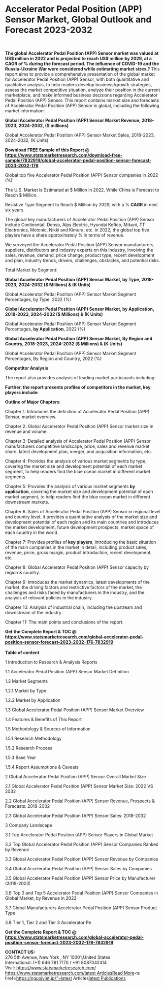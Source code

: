 <h1>Accelerator Pedal Position (APP) Sensor Market, Global Outlook and Forecast 2023-2032</h1><br/><p><strong>The global Accelerator Pedal Position (APP) Sensor market was valued at US$ million in 2022 and is projected to reach US$ million by 2029, at a <strong>CAGR</strong> of % during the forecast period. The influence of COVID-19 and the Russia-Ukraine War were considered while estimating market sizes.? </strong>This report aims to provide a comprehensive presentation of the global market for Accelerator Pedal Position (APP) Sensor, with both quantitative and qualitative analysis, to help readers develop business/growth strategies, assess the market competitive situation, analyze their position in the current marketplace, and make informed business decisions regarding Accelerator Pedal Position (APP) Sensor. This report contains market size and forecasts of Accelerator Pedal Position (APP) Sensor in global, including the following market information:</p><p><strong>Global Accelerator Pedal Position (APP) Sensor Market Revenue, 2018-2023, 2024-2032, ($ millions)</strong></p><p>Global Accelerator Pedal Position (APP) Sensor Market Sales, 2018-2023, 2024-2032, (K Units)</p><p><strong>Download FREE Sample of this Report @ <a href="https://www.statsmarketresearch.com/download-free-sample/7832919/global-accelerator-pedal-position-sensor-forecast-2023-2032-176">https://www.statsmarketresearch.com/download-free-sample/7832919/global-accelerator-pedal-position-sensor-forecast-2023-2032-176</a></strong></p><p>Global top five Accelerator Pedal Position (APP) Sensor companies in 2022 (%)</p><p>The U.S. Market is Estimated at $ Million in 2022, While China is Forecast to Reach $ Million.</p><p>Resistive Type Segment to Reach $ Million by 2029, with a % <strong>CAGR</strong> in next six years.</p><p>The global key manufacturers of Accelerator Pedal Position (APP) Sensor include Continental, Denso, Alps Electric, Hyundai Kefico, Mikuni, TT Electronics, Motonic, Nikki and Kimura, etc. in 2022, the global top five players have a share approximately % in terms of revenue.</p><p>We surveyed the Accelerator Pedal Position (APP) Sensor manufacturers, suppliers, distributors and industry experts on this industry, involving the sales, revenue, demand, price change, product type, recent development and plan, industry trends, drivers, challenges, obstacles, and potential risks.</p><p>Total Market by Segment:</p><p><strong>Global Accelerator Pedal Position (APP) Sensor Market, by Type, 2018-2023, 2024-2032 ($ Millions) & (K Units)</strong></p><p>Global Accelerator Pedal Position (APP) Sensor Market Segment Percentages, by Type, 2022 (%)</p><p><strong>Global Accelerator Pedal Position (APP) Sensor Market, <strong>by Application</strong>, 2018-2023, 2024-2032 ($ Millions) & (K Units)</strong></p><p>Global Accelerator Pedal Position (APP) Sensor Market Segment Percentages, <strong>by Application</strong>, 2022 (%)</p><p><strong>Global Accelerator Pedal Position (APP) Sensor Market, By Region and Country, 2018-2023, 2024-2032 ($ Millions) & (K Units)</strong></p><p>Global Accelerator Pedal Position (APP) Sensor Market Segment Percentages, By Region and Country, 2022 (%)</p><p><strong>Competitor Analysis</strong></p><p>The report also provides analysis of leading market participants including:</p><p><strong>Further, the report presents profiles of competitors in the market, <strong>key players</strong> include:</strong></p><p><strong>Outline of Major Chapters:</strong></p><p>Chapter 1: Introduces the definition of Accelerator Pedal Position (APP) Sensor, market overview.</p><p>Chapter 2: Global Accelerator Pedal Position (APP) Sensor market size in revenue and volume.</p><p>Chapter 3: Detailed analysis of Accelerator Pedal Position (APP) Sensor manufacturers competitive landscape, price, sales and revenue market share, latest development plan, merger, and acquisition information, etc.</p><p>Chapter 4: Provides the analysis of various market segments by type, covering the market size and development potential of each market segment, to help readers find the blue ocean market in different market segments.</p><p>Chapter 5: Provides the analysis of various market segments <strong>by application</strong>, covering the market size and development potential of each market segment, to help readers find the blue ocean market in different downstream markets.</p><p>Chapter 6: Sales of Accelerator Pedal Position (APP) Sensor in regional level and country level. It provides a quantitative analysis of the market size and development potential of each region and its main countries and introduces the market development, future development prospects, market space of each country in the world.</p><p>Chapter 7: Provides profiles of <strong>key players</strong>, introducing the basic situation of the main companies in the market in detail, including product sales, revenue, price, gross margin, product introduction, recent development, etc.</p><p>Chapter 8: Global Accelerator Pedal Position (APP) Sensor capacity by region & country.</p><p>Chapter 9: Introduces the market dynamics, latest developments of the market, the driving factors and restrictive factors of the market, the challenges and risks faced by manufacturers in the industry, and the analysis of relevant policies in the industry.</p><p>Chapter 10: Analysis of industrial chain, including the upstream and downstream of the industry.</p><p>Chapter 11: The main points and conclusions of the report.</p><div><b>Get the Complete Report & TOC @ <a href="https://www.statsmarketresearch.com/global-accelerator-pedal-position-sensor-forecast-2023-2032-176-7832919">https://www.statsmarketresearch.com/global-accelerator-pedal-position-sensor-forecast-2023-2032-176-7832919</a></b></div><br><b>Table of content</b><p>1 Introduction to Research & Analysis Reports<br />
 
  1.1 Accelerator Pedal Position (APP) Sensor Market Definition<br />
 
  1.2 Market Segments<br />
 
  1.2.1 Market by Type<br />
 
  1.2.2 Market by Application<br />
 
  1.3 Global Accelerator Pedal Position (APP) Sensor Market Overview<br />
 
  1.4 Features & Benefits of This Report<br />
 
  1.5 Methodology & Sources of Information<br />
 
  1.5.1 Research Methodology<br />
 
  1.5.2 Research Process<br />
 
  1.5.3 Base Year<br />
 
  1.5.4 Report Assumptions & Caveats<br />
 
 2 Global Accelerator Pedal Position (APP) Sensor Overall Market Size<br />
 
  2.1 Global Accelerator Pedal Position (APP) Sensor Market Size: 2022 VS 2032<br />
 
  2.2 Global Accelerator Pedal Position (APP) Sensor Revenue, Prospects & Forecasts: 2018-2032<br />
 
  2.3 Global Accelerator Pedal Position (APP) Sensor Sales: 2018-2032<br />
 
 3 Company Landscape<br />
 
  3.1 Top Accelerator Pedal Position (APP) Sensor Players in Global Market<br />
 
  3.2 Top Global Accelerator Pedal Position (APP) Sensor Companies Ranked by Revenue<br />
 
  3.3 Global Accelerator Pedal Position (APP) Sensor Revenue by Companies<br />
 
  3.4 Global Accelerator Pedal Position (APP) Sensor Sales by Companies<br />
 
  3.5 Global Accelerator Pedal Position (APP) Sensor Price by Manufacturer (2018-2023)<br />
 
  3.6 Top 3 and Top 5 Accelerator Pedal Position (APP) Sensor Companies in Global Market, by Revenue in 2022<br />
 
  3.7 Global Manufacturers Accelerator Pedal Position (APP) Sensor Product Type<br />
 
  3.8 Tier 1, Tier 2 and Tier 3 Accelerator Pe<br><div><b>Get the Complete Report & TOC @ <a href="https://www.statsmarketresearch.com/global-accelerator-pedal-position-sensor-forecast-2023-2032-176-7832919">https://www.statsmarketresearch.com/global-accelerator-pedal-position-sensor-forecast-2023-2032-176-7832919</a></b></div></p> <b>CONTACT US:</b><br>276 5th Avenue, New York , NY 10001,United States<br>International: (+1) 646 781 7170 / +91 8087042414<br>Visit: <a href="https://www.statsmarketresearch.com/">https://www.statsmarketresearch.com/</a><br><a href="https://gyeongbokgung.com">https://www.statsmarketresearch.com/</a><a href="https://hallyeomaritime.com">latest Articles</a><a href="https://jingwansa.com">Read More</a><a href=https://nguoiviet.jp/">latest Articles</a><a href="https://www.intelmarketresearch.com/">latest Publications</a>